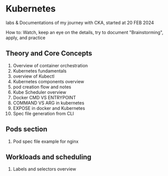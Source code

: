 # Kubernetes
labs &amp; Documentations of my journey with CKA, started at   20 FEB 2024


How to: 
Watch, keep an eye on the details, try to document "Brainstorming", apply, and practice



## Theory and Core Concepts
1. Overview of container orchestration
2. Kubernetes fundamentals
3. overview of Kubectl
4. Kubernetes components overview
5. pod creation flow and notes
6. Kube Scheduler overview
7. Docker CMD VS ENTRYPOINT
8. COMMAND VS ARG in kubernetes
9. EXPOSE in docker and Kubernetes
10. Spec file generation from CLI

## Pods section
1. Pod spec file example for nginx


## Workloads and scheduling 
1. Labels and selectors overview